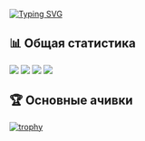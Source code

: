 [![Typing SVG](https://readme-typing-svg.herokuapp.com?font=Fira+Code&size=26&duration=3000&pause=1600&color=D9C705&width=550&lines=%3Chello%3E+%7Busername%7D!+%F0%9F%91%8B;%D0%A2%D1%8B+%D0%BF%D0%BE%D0%BF%D0%B0%D0%BB+%D0%BD%D0%B0+GitHub+GRTUBORG+%2F%2F%2F;%D0%A0%D0%B0%D1%81%D0%BF%D0%BE%D0%BB%D0%B0%D0%B3%D0%B0%D0%B9%D1%81%D1%8F%2C+%D0%B1%D1%83%D0%B4%D1%8C+%D0%BA%D0%B0%D0%BA+%D0%B4%D0%BE%D0%BC%D0%B0+%2F%2F%2F;%D0%9D%D0%BE+%D0%BD%D0%B5+%D0%B7%D0%B0%D0%B1%D1%8B%D0%B2%D0%B0%D0%B9%2C+%D1%87%D1%82%D0%BE+%D1%82%D1%8B+%D0%B2+%D0%B3%D0%BE%D1%81%D1%82%D1%8F%D1%85+%F0%9F%98%89)](https://git.io/typing-svg)

## 📊 Общая статистика


![](https://github-profile-summary-cards.vercel.app/api/cards/stats?username=GRTUBORG&theme=nord_dark) ![](https://github-profile-summary-cards.vercel.app/api/cards/repos-per-language?username=GRTUBORG&theme=nord_dark)
![](https://github-profile-summary-cards.vercel.app/api/cards/most-commit-language?username=GRTUBORG&theme=nord_dark) ![](https://github-profile-summary-cards.vercel.app/api/cards/productive-time?username=GRTUBORG&theme=nord_dark)

## 🏆 Основные ачивки

[![trophy](https://github-profile-trophy.vercel.app/?username=ryo-ma)](https://github.com/ryo-ma/github-profile-trophy)

